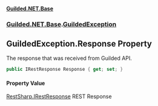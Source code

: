 
#### [Guilded.NET.Base](Guilded_NET_Base 'Guilded_NET_Base')
### [Guilded.NET.Base](Guilded_NET_Base#Guilded_NET_Base 'Guilded.NET.Base').[GuildedException](GuildedException 'Guilded.NET.Base.GuildedException')
## GuildedException.Response Property
The response that was received from Guilded API.  
```csharp
public IRestResponse Response { get; set; }
```

#### Property Value
[RestSharp.IRestResponse](https://docs.microsoft.com/en-us/dotnet/api/RestSharp.IRestResponse 'RestSharp.IRestResponse')
REST Response
